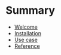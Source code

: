 # Summary

* [Welcome](welcome.md)
* [Installation](installation.md)
* [Use case](usecase.md)
* [Reference](reference.md)

